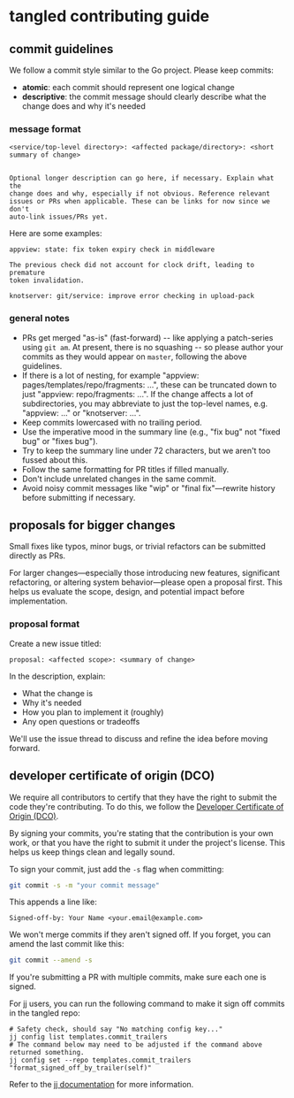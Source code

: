 # tangled contributing guide

## commit guidelines

We follow a commit style similar to the Go project. Please keep commits:

* **atomic**: each commit should represent one logical change
* **descriptive**: the commit message should clearly describe what the
change does and why it's needed

### message format

```
<service/top-level directory>: <affected package/directory>: <short summary of change>


Optional longer description can go here, if necessary. Explain what the
change does and why, especially if not obvious. Reference relevant
issues or PRs when applicable. These can be links for now since we don't
auto-link issues/PRs yet.
```

Here are some examples:

```
appview: state: fix token expiry check in middleware

The previous check did not account for clock drift, leading to premature
token invalidation.
```

```
knotserver: git/service: improve error checking in upload-pack
```


### general notes

- PRs get merged "as-is" (fast-forward) -- like applying a patch-series
using `git am`. At present, there is no squashing -- so please author
your commits as they would appear on `master`, following the above
guidelines.
- If there is a lot of nesting, for example "appview:
pages/templates/repo/fragments: ...", these can be truncated down to
just "appview: repo/fragments: ...". If the change affects a lot of
subdirectories, you may abbreviate to just the top-level names, e.g.
"appview: ..." or "knotserver: ...".
- Keep commits lowercased with no trailing period.
- Use the imperative mood in the summary line (e.g., "fix bug" not
"fixed bug" or "fixes bug").
- Try to keep the summary line under 72 characters, but we aren't too
fussed about this.
- Follow the same formatting for PR titles if filled manually.
- Don't include unrelated changes in the same commit.
- Avoid noisy commit messages like "wip" or "final fix"—rewrite history
before submitting if necessary.

## proposals for bigger changes

Small fixes like typos, minor bugs, or trivial refactors can be
submitted directly as PRs.

For larger changes—especially those introducing new features, significant
refactoring, or altering system behavior—please open a proposal first. This
helps us evaluate the scope, design, and potential impact before implementation.

### proposal format

Create a new issue titled:

```
proposal: <affected scope>: <summary of change>
```

In the description, explain:

- What the change is
- Why it's needed
- How you plan to implement it (roughly)
- Any open questions or tradeoffs

We'll use the issue thread to discuss and refine the idea before moving
forward.

## developer certificate of origin (DCO)

We require all contributors to certify that they have the right to
submit the code they're contributing. To do this, we follow the
[Developer Certificate of Origin
(DCO)](https://developercertificate.org/).

By signing your commits, you're stating that the contribution is your
own work, or that you have the right to submit it under the project's
license. This helps us keep things clean and legally sound.

To sign your commit, just add the `-s` flag when committing:

```sh
git commit -s -m "your commit message"
```

This appends a line like:

```
Signed-off-by: Your Name <your.email@example.com>
```

We won't merge commits if they aren't signed off. If you forget, you can
amend the last commit like this:

```sh
git commit --amend -s
```

If you're submitting a PR with multiple commits, make sure each one is
signed.

For [jj](https://jj-vcs.github.io/jj/latest/) users, you can run the following command
to make it sign off commits in the tangled repo:

```shell
# Safety check, should say "No matching config key..."
jj config list templates.commit_trailers
# The command below may need to be adjusted if the command above returned something.
jj config set --repo templates.commit_trailers "format_signed_off_by_trailer(self)"
```

Refer to the [jj
documentation](https://jj-vcs.github.io/jj/latest/config/#commit-trailers)
for more information.
